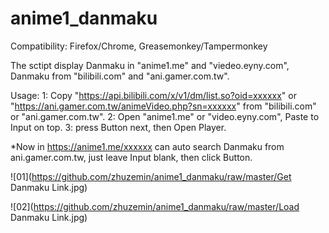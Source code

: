 # anime1_danmaku

Compatibility:
Firefox/Chrome,
Greasemonkey/Tampermonkey

The sctipt display Danmaku in "anime1.me" and "viedeo.eyny.com", Danmaku from "bilibili.com" and "ani.gamer.com.tw".

Usage:
1: Copy "https://api.bilibili.com/x/v1/dm/list.so?oid=xxxxxx" or "https://ani.gamer.com.tw/animeVideo.php?sn=xxxxxx" from "bilibili.com" or "ani.gamer.com.tw".
2: Open "anime1.me" or "video.eyny.com", Paste to Input on top.
3: press Button next, then Open Player.

*Now in https://anime1.me/xxxxxx can auto search Danmaku from ani.gamer.com.tw, just leave Input blank, then click Button.

![01](https://github.com/zhuzemin/anime1_danmaku/raw/master/Get Danmaku Link.jpg)

![02](https://github.com/zhuzemin/anime1_danmaku/raw/master/Load Danmaku Link.jpg)
